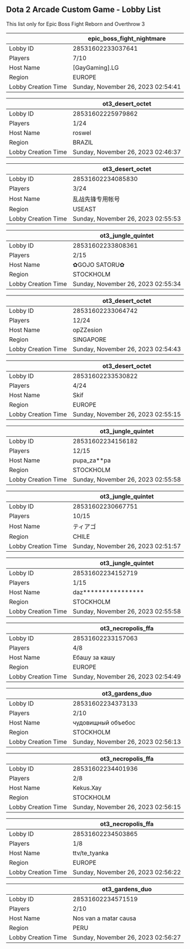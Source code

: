 ## Dota 2 Arcade Custom Game - Lobby List

This list only for Epic Boss Fight Reborn and Overthrow 3

|  | epic_boss_fight_nightmare |
| ------ | ------ |
| Lobby ID | 28531602233037641 |
| Players | 7/10 |
| Host Name | [GayGaming].LG |
| Region | EUROPE |
| Lobby Creation Time | Sunday, November 26, 2023 02:54:41 |


|  | ot3_desert_octet |
| ------ | ------ |
| Lobby ID | 28531602225979862 |
| Players | 1/24 |
| Host Name | roswel |
| Region | BRAZIL |
| Lobby Creation Time | Sunday, November 26, 2023 02:46:37 |


|  | ot3_desert_octet |
| ------ | ------ |
| Lobby ID | 28531602234085830 |
| Players | 3/24 |
| Host Name | 乱战先锋专用帐号 |
| Region | USEAST |
| Lobby Creation Time | Sunday, November 26, 2023 02:55:53 |


|  | ot3_jungle_quintet |
| ------ | ------ |
| Lobby ID | 28531602233808361 |
| Players | 2/15 |
| Host Name | ✿GOJO SATORU✿ |
| Region | STOCKHOLM |
| Lobby Creation Time | Sunday, November 26, 2023 02:55:34 |


|  | ot3_desert_octet |
| ------ | ------ |
| Lobby ID | 28531602233064742 |
| Players | 12/24 |
| Host Name | opZZesion |
| Region | SINGAPORE |
| Lobby Creation Time | Sunday, November 26, 2023 02:54:43 |


|  | ot3_desert_octet |
| ------ | ------ |
| Lobby ID | 28531602233530822 |
| Players | 4/24 |
| Host Name | Skif |
| Region | EUROPE |
| Lobby Creation Time | Sunday, November 26, 2023 02:55:15 |


|  | ot3_jungle_quintet |
| ------ | ------ |
| Lobby ID | 28531602234156182 |
| Players | 12/15 |
| Host Name | pupa_za**pa |
| Region | STOCKHOLM |
| Lobby Creation Time | Sunday, November 26, 2023 02:55:58 |


|  | ot3_jungle_quintet |
| ------ | ------ |
| Lobby ID | 28531602230667751 |
| Players | 10/15 |
| Host Name | ティアゴ |
| Region | CHILE |
| Lobby Creation Time | Sunday, November 26, 2023 02:51:57 |


|  | ot3_jungle_quintet |
| ------ | ------ |
| Lobby ID | 28531602234152719 |
| Players | 1/15 |
| Host Name | daz**************** |
| Region | STOCKHOLM |
| Lobby Creation Time | Sunday, November 26, 2023 02:55:58 |


|  | ot3_necropolis_ffa |
| ------ | ------ |
| Lobby ID | 28531602233157063 |
| Players | 4/8 |
| Host Name | Ебашу за кашу |
| Region | EUROPE |
| Lobby Creation Time | Sunday, November 26, 2023 02:54:49 |


|  | ot3_gardens_duo |
| ------ | ------ |
| Lobby ID | 28531602234373133 |
| Players | 2/10 |
| Host Name | чудовищный oбъeбoc |
| Region | STOCKHOLM |
| Lobby Creation Time | Sunday, November 26, 2023 02:56:13 |


|  | ot3_necropolis_ffa |
| ------ | ------ |
| Lobby ID | 28531602234401936 |
| Players | 2/8 |
| Host Name | Kekus.Xay |
| Region | STOCKHOLM |
| Lobby Creation Time | Sunday, November 26, 2023 02:56:15 |


|  | ot3_necropolis_ffa |
| ------ | ------ |
| Lobby ID | 28531602234503865 |
| Players | 1/8 |
| Host Name | ttv/te_tyanka |
| Region | EUROPE |
| Lobby Creation Time | Sunday, November 26, 2023 02:56:22 |


|  | ot3_gardens_duo |
| ------ | ------ |
| Lobby ID | 28531602234571519 |
| Players | 2/10 |
| Host Name | Nos van a matar causa |
| Region | PERU |
| Lobby Creation Time | Sunday, November 26, 2023 02:56:27 |


